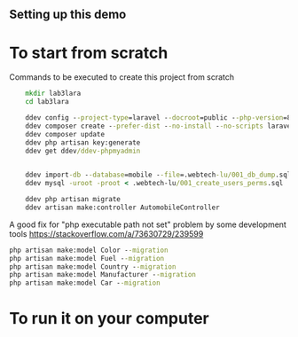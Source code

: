 
## Setting up this demo

# To start from scratch
Commands to be executed to create this project from scratch

```bat
    mkdir lab3lara
    cd lab3lara

    ddev config --project-type=laravel --docroot=public --php-version=8.3
    ddev composer create --prefer-dist --no-install --no-scripts laravel/laravel
    ddev composer update
    ddev php artisan key:generate
    ddev get ddev/ddev-phpmyadmin

    
    ddev import-db --database=mobile --file=.webtech-lu/001_db_dump.sql
    ddev mysql -uroot -proot < .webtech-lu/001_create_users_perms.sql

    ddev php artisan migrate
    ddev artisan make:controller AutomobileController
```

A good fix for "php executable path not set" problem by some development tools
https://stackoverflow.com/a/73630729/239599

```bat
php artisan make:model Color --migration 
php artisan make:model Fuel --migration 
php artisan make:model Country --migration 
php artisan make:model Manufacturer --migration 
php artisan make:model Car --migration 
```

# To run it on your computer